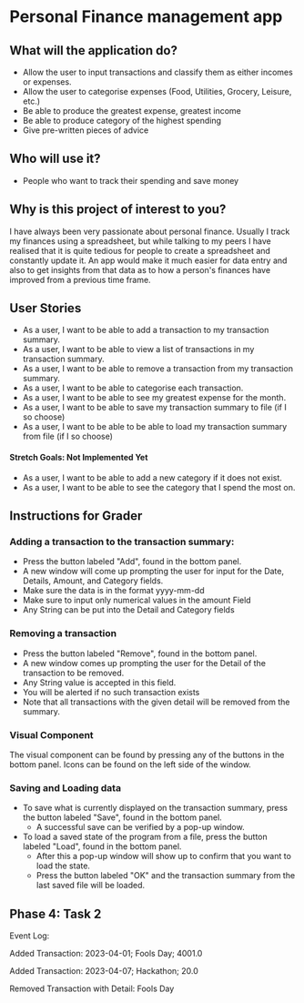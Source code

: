 # Personal Finance management app

## What will the application do?

- Allow the user to input transactions and classify them as either incomes or expenses.
- Allow the user to categorise expenses (Food, Utilities, Grocery, Leisure, etc.)
- Be able to produce the greatest expense, greatest income
- Be able to produce category of the highest spending
- Give pre-written pieces of advice

## Who will use it?

- People who want to track their spending and save money

## Why is this project of interest to you?

I have always been very passionate about personal finance. Usually I track
my finances using a spreadsheet, but while talking to my peers I have
realised that it is quite tedious for people to create a spreadsheet
and constantly update it. An app would make it much easier for
data entry and also to get insights from that data as to how
a person's finances have improved from a previous time frame.

## User Stories

- As a user, I want to be able to add a transaction to my transaction summary.
- As a user, I want to be able to view a list of transactions in my transaction summary.
- As a user, I want to be able to remove a transaction from my transaction summary.
- As a user, I want to be able to categorise each transaction.
- As a user, I want to be able to see my greatest expense for the month.
- As a user, I want to be able to save my transaction summary to file (if I so choose)
- As a user, I want to be able to be able to load my transaction summary from file (if I so choose)

#### Stretch Goals: Not Implemented Yet
- As a user, I want to be able to add a new category if it does not exist.
- As a user, I want to be able to see the category that I spend the most on.

## Instructions for Grader
### Adding a transaction to the transaction summary:
- Press the button labeled "Add", found in the bottom panel.
- A new window will come up prompting the user for input for the Date, Details, Amount, and Category fields.
- Make sure the data is in the format yyyy-mm-dd
- Make sure to input only numerical values in the amount Field
- Any String can be put into the Detail and Category fields

### Removing a transaction
- Press the button labeled "Remove", found in the bottom panel.
- A new window comes up prompting the user for the Detail of the transaction to be removed.
- Any String value is accepted in this field.
- You will be alerted if no such transaction exists
- Note that all transactions with the given detail will be removed from the summary.

### Visual Component
The visual component can be found by pressing any of the buttons in the bottom panel.
Icons can be found on the left side of the window. 

### Saving and Loading data
- To save what is currently displayed on the transaction summary, press the button
labeled "Save", found in the bottom panel. 
  - A successful save can be verified by a pop-up window.
- To load a saved state of the program from a file, press the button labeled
"Load", found in the bottom panel.
  - After this a pop-up window will show up to confirm that you want to load the state.
  - Press the button labeled "OK" and the transaction summary from the last saved file
    will be loaded.

## Phase 4: Task 2
Event Log:

Added Transaction: 2023-04-01; Fools Day; 4001.0

Added Transaction: 2023-04-07; Hackathon; 20.0

Removed Transaction with Detail: Fools Day
